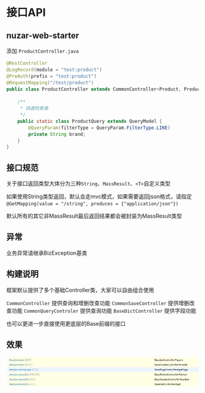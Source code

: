 # 接口API

## nuzar-web-starter

添加 `ProductController.java`

```java
@RestController
@LogRecord(module = "test:product")
@PreAuth(prefix = "test:product")
@RequestMapping("/test/product")
public class ProductController extends CommonController<Product, ProductService, ProductController.ProductQuery> {

    /**
     * 快速检索类
     */
    public static class ProductQuery extends QueryModel {
        @QueryParam(filterType = QueryParam.FilterType.LIKE)
        private String brand;
    }
}
```

## 接口规范

关于接口返回类型大体分为三种`String`、`MassResult`、`<T>`自定义类型

如果使用String类型返回，默认会走mvc模式，如果需要返回json格式，请指定`@GetMapping(value = "/string", produces = {"application/json"})`

默认所有的其它非MassResult最后返回结果都会被封装为MassResult类型

## 异常

业务异常请继承BizException基类

## 构建说明

框架默认提供了多个基础Controller类，大家可以自由组合使用

`CommonController` 提供查询和增删改查功能
`CommonSaveController` 提供增删改查功能
`CommonQueryControler` 提供查询功能
`BaseDictController` 提供字段功能

也可以更进一步直接使用更底层的Base前缀的接口

## 效果

![avatar](../images/product-api.png)
